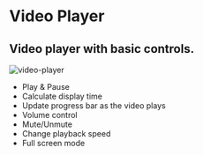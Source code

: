 # Video Player
## Video player with basic controls.
![video-player](https://i.imgur.com/PtBsusr.png)

* Play & Pause
* Calculate display time
* Update progress bar as the video plays
* Volume control
* Mute/Unmute
* Change playback speed
* Full screen mode

